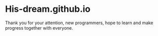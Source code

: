 # His-dream.github.io
Thank you for your attention, new programmers, hope to learn and make progress together with everyone.
